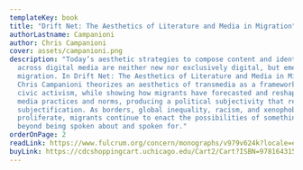 ```yaml
---
templateKey: book
title: "Drift Net: The Aesthetics of Literature and Media in Migration"
authorLastname: Campanioni
author: Chris Campanioni
cover: assets/campanioni.png
description: "Today’s aesthetic strategies to compose content and identity
  across digital media are neither new nor exclusively digital, but emerged from
  migration. In Drift Net: The Aesthetics of Literature and Media in Migration,
  Chris Campanioni theorizes an aesthetics of transmedia as a framework for
  civic activism, while showing how migrants have forecasted and reshaped new
  media practices and norms, producing a political subjectivity that resists
  subjectification. As borders, global inequality, racism, and xenophobia
  proliferate, migrants continue to enact the possibilities of something else,
  beyond being spoken about and spoken for."
orderOnPage: 2
readLink: https://www.fulcrum.org/concern/monographs/v979v624k?locale=en
buyLink: https://cdcshoppingcart.uchicago.edu/Cart2/Cart?ISBN=9781643150802&PRESS=lever
---
```

